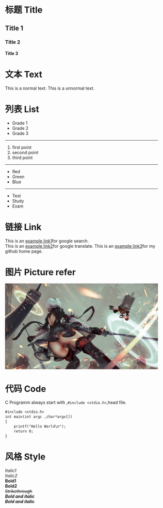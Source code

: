 # 标题 Title
## Title 1
### Title 2
#### Title 3
# 文本 Text
This is a normal text.
    This is a unnormal text.
# 列表 List
* Grade 1
* Grade 2
* Grade 3
***
1. first point
2. second point
3. third point
***
- Red
- Green
- Blue
---
+ Test
+ Study
+ Exam
# 链接 Link
This is an [example link1](https://www.google.com/)for google search.  
This is an [example link2](https://translate.google.cn/ "An title for google translate")for google translate.
This is an [example link3](https://github.com/Embedded-Chiangdi)for my github home page.
# 图片 Picture refer
![](/Note_Markdown/633309.jpg "Nier Auto")
# 代码 Code
C Programm always start with ,`#include <stdio.h>`,head file.
```
#include <stdio.h>
int main(int argc ,char*argv[])
{
    printf("Hello World\n");
    return 0;
}
```
# 风格 Style
*Italic1*   
_Italic2_   
**Bold1**   
__Bold2__   
~~Strikethrough~~   
***Bold and italic***   
___Bold and italic___   



